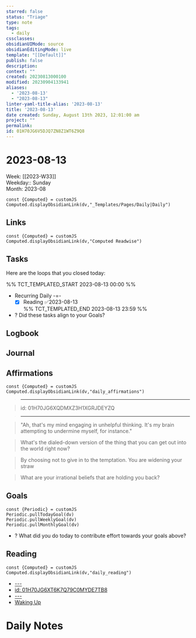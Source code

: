 ```yaml
---
starred: false
status: "Triage"
type: note
tags:
  - daily
cssclasses: 
obsidianUIMode: source
obsidianEditingMode: live
template: "[[Default]]"
publish: false
description: 
context: ""
created: 20230813000100
modified: 20230904133941
aliases:
  - '2023-08-13'
  - "2023-08-13"
linter-yaml-title-alias: '2023-08-13'
title: '2023-08-13'
date created: Sunday, August 13th 2023, 12:01:00 am
project: ""
permalink: 
id: 01H70JG6V5DJQ7ZN8Z1WT6Z9Q8
---
```


# 2023-08-13

Week: [[2023-W33]]  
Weekday:: Sunday  
Month: 2023-08

```dataviewjs
const {Computed} = customJS
Computed.displayObsidianLink(dv,"_Templates/Pages/Daily|Daily")
```

## Links

```dataviewjs
const {Computed} = customJS
Computed.displayObsidianLink(dv,"Computed Readwise")
```

## Tasks

Here are the loops that you closed today:

%% TCT_TEMPLATED_START 2023-08-13 00:00 %%
* Recurring Daily -=-
    - [x] Reading ✅2023-08-13  
%% TCT_TEMPLATED_END 2023-08-13 23:59 %%
* ? Did these tasks align to your Goals?

## Logbook

## Journal

## Affirmations

```dataviewjs
const {Computed} = customJS
Computed.displayObsidianLink(dv,"daily_affirmations")
```

> ---

> id: 01H70JG6XQDMXZ3H1XGRJDEYZQ

> ---

> "Ah, that's my mind engaging in unhelpful thinking. It's my brain attempting to undermine myself, for instance."

> What's the dialed-down version of the thing that you can get out into the world right now?

> By choosing not to give in to the temptation. You are widening your straw

> What are your irrational beliefs that are holding you back?

## Goals

```dataviewjs
const {Periodic} = customJS
Periodic.pullTodayGoal(dv)
Periodic.pullWeeklyGoal(dv)
Periodic.pullMonthlyGoal(dv)
```
* ? What did you do today to contribute effort towards your goals above?

## Reading

```dataviewjs
const {Computed} = customJS
Computed.displayObsidianLink(dv,"daily_reading")
```
* [---](undefined)
* [id: 01H70JG6XT6K7Q79C0MYDE7TB8](undefined)
* [---](undefined)
* [Waking Up]( https://read.readwise.io/read/01gjr2j724698ts9z7mbyxz63z)

# Daily Notes
